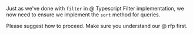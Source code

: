 Just as we've done with `filter` in @ Typescript Filter implementation, we now need to ensure we implement the `sort` method for queries.

Please suggest how to proceed. Make sure you understand our @ rfp first.
